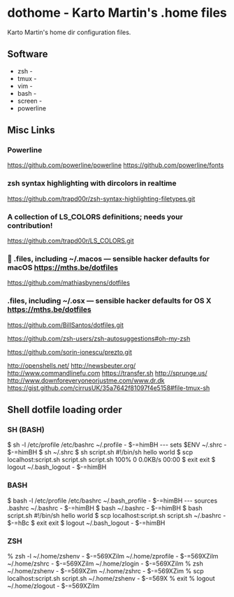 dothome - Karto Martin's .home files
====================================

Karto Martin's home dir configuration files.


Software
--------

* zsh - 
* tmux -
* vim - 
* bash - 
* screen - 
* powerline


Misc Links
----------

### Powerline
https://github.com/powerline/powerline
https://github.com/powerline/fonts

### zsh syntax highlighting with dircolors in realtime
https://github.com/trapd00r/zsh-syntax-highlighting-filetypes.git

### A collection of LS_COLORS definitions; needs your contribution!
https://github.com/trapd00r/LS_COLORS.git

### 🔧 .files, including ~/.macos — sensible hacker defaults for macOS https://mths.be/dotfiles
https://github.com/mathiasbynens/dotfiles

### .files, including ~/.osx — sensible hacker defaults for OS X https://mths.be/dotfiles
https://github.com/BillSantos/dotfiles.git


https://github.com/zsh-users/zsh-autosuggestions#oh-my-zsh

https://github.com/sorin-ionescu/prezto.git




http://openshells.net/
http://newsbeuter.org/
http://www.commandlinefu.com
https://transfer.sh
http://sprunge.us/
http://www.downforeveryoneorjustme.com/www.dr.dk
https://gist.github.com/cirrusUK/35a7642f81097f4e5158#file-tmux-sh




Shell dotfile loading order
---------------------------

###  SH (BASH)
$ sh -l
/etc/profile
/etc/bashrc
~/.profile - $-=himBH       --- sets $ENV
~/.shrc - $-=himBH
$ sh
~/.shrc
$ sh script.sh #!/bin/sh
hello world
$ scp localhost:script.sh script.sh
script.sh    100%    0     0.0KB/s   00:00
$ exit
exit
$ logout
~/.bash_logout - $-=himBH

### BASH
$ bash -l
/etc/profile
/etc/bashrc
~/.bash_profile - $-=himBH  --- sources .bashrc
~/.bashrc - $-=himBH
$ bash
~/.bashrc - $-=himBH
$ bash script.sh #!/bin/sh
hello world
$ scp localhost:script.sh script.sh
~/.bashrc - $-=hBc
$ exit
exit
$ logout
~/.bash_logout - $-=himBH

### ZSH
% zsh -l
~/.home/zshenv - $-=569XZilm
~/.home/zprofile - $-=569XZilm
~/.home/zshrc - $-=569XZilm
~/.home/zlogin - $-=569XZilm
% zsh
~/.home/zshenv - $-=569XZim
~/.home/zshrc - $-=569XZim
% scp localhost:script.sh script.sh
~/.home/zshenv - $-=569X
% exit
% logout
~/.home/zlogout - $-=569XZilm







